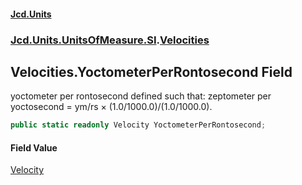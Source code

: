 #### [Jcd.Units](index.md 'index')

### [Jcd.Units.UnitsOfMeasure.SI](Jcd.Units.UnitsOfMeasure.SI.md 'Jcd.Units.UnitsOfMeasure.SI').[Velocities](Velocities.md 'Jcd.Units.UnitsOfMeasure.SI.Velocities')

## Velocities.YoctometerPerRontosecond Field

yoctometer per rontosecond defined such that: zeptometer per yoctosecond = ym/rs × (1.0/1000.0)/(1.0/1000.0).

```csharp
public static readonly Velocity YoctometerPerRontosecond;
```

#### Field Value

[Velocity](Velocity.md 'Jcd.Units.UnitTypes.Velocity')